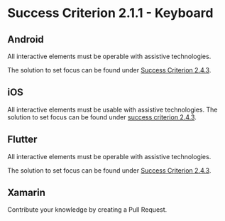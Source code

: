 # Success Criterion 2.1.1 - Keyboard
## Android

All interactive elements must be operable with assistive technologies. 

The solution to set focus can be found under [Success Criterion 2.4.3](2.4.3.md).
## iOS

All interactive elements must be usable with assistive technologies. The solution to set focus can be found under [success criterion 2.4.3](2.4.3.md).
## Flutter

All interactive elements must be operable with assistive technologies.

The solution to set focus can be found under [Success Criterion 2.4.3](2.4.3.md).
## Xamarin

Contribute your knowledge by creating a Pull Request.
